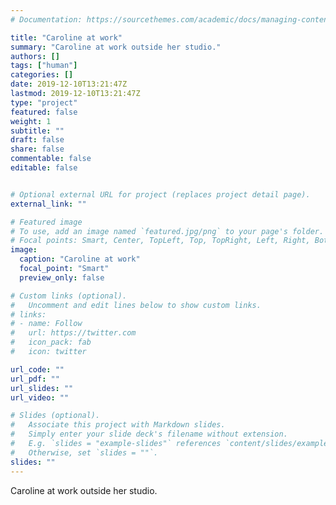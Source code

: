 ```yaml
---
# Documentation: https://sourcethemes.com/academic/docs/managing-content/

title: "Caroline at work"
summary: "Caroline at work outside her studio."
authors: []
tags: ["human"]
categories: []
date: 2019-12-10T13:21:47Z
lastmod: 2019-12-10T13:21:47Z
type: "project"
featured: false
weight: 1
subtitle: ""
draft: false
share: false
commentable: false
editable: false


# Optional external URL for project (replaces project detail page).
external_link: ""

# Featured image
# To use, add an image named `featured.jpg/png` to your page's folder.
# Focal points: Smart, Center, TopLeft, Top, TopRight, Left, Right, BottomLeft, Bottom, BottomRight.
image:
  caption: "Caroline at work"
  focal_point: "Smart"
  preview_only: false

# Custom links (optional).
#   Uncomment and edit lines below to show custom links.
# links:
# - name: Follow
#   url: https://twitter.com
#   icon_pack: fab
#   icon: twitter

url_code: ""
url_pdf: ""
url_slides: ""
url_video: ""

# Slides (optional).
#   Associate this project with Markdown slides.
#   Simply enter your slide deck's filename without extension.
#   E.g. `slides = "example-slides"` references `content/slides/example-slides.md`.
#   Otherwise, set `slides = ""`.
slides: ""
---
```

Caroline at work outside her studio.
